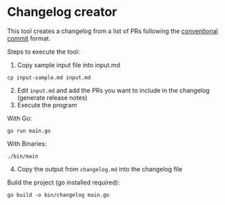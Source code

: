 # Changelog creator

This tool creates a changelog from a list of PRs following the [conventional commit](https://www.conventionalcommits.org/en/v1.0.0/) format.

Steps to execute the tool:
1. Copy sample input file into input.md
 ```
cp input-sample.md input.md
```
2. Edit `input.md` and add the PRs you want to include in the changelog (generate release notes)
3. Execute the program

   
With Go:
```
go run main.go
```

With Binaries:
```
./bin/main
```

4. Copy the output from `changelog.md` into the changelog file


Build the project (go installed required):
```
go build -o bin/changelog main.go
```